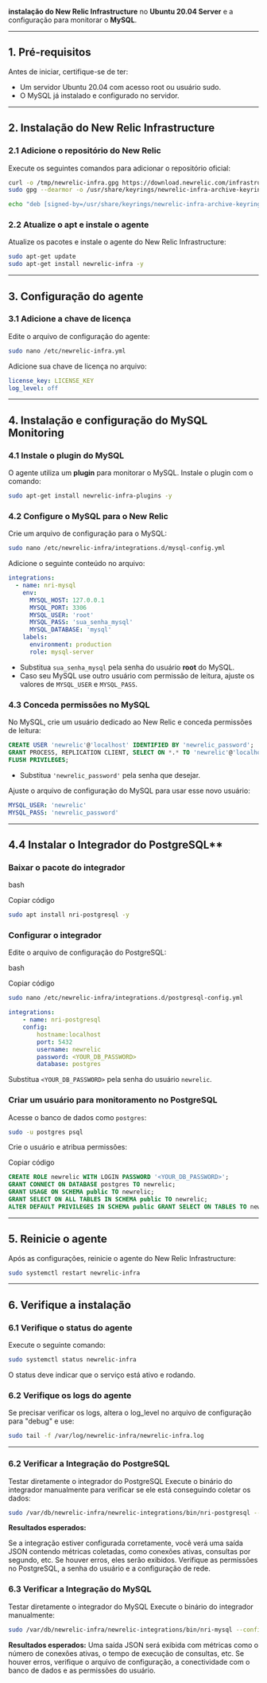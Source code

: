 
 **instalação do New Relic Infrastructure** no **Ubuntu 20.04 Server** e a configuração para monitorar o **MySQL**.

---

## **1. Pré-requisitos**

Antes de iniciar, certifique-se de ter:

- Um servidor Ubuntu 20.04 com acesso root ou usuário sudo.
- O MySQL já instalado e configurado no servidor.

---

## **2. Instalação do New Relic Infrastructure**

### **2.1 Adicione o repositório do New Relic**

Execute os seguintes comandos para adicionar o repositório oficial:

```bash
curl -o /tmp/newrelic-infra.gpg https://download.newrelic.com/infrastructure_agent/gpg/newrelic-infra.gpg
sudo gpg --dearmor -o /usr/share/keyrings/newrelic-infra-archive-keyring.gpg /tmp/newrelic-infra.gpg

echo "deb [signed-by=/usr/share/keyrings/newrelic-infra-archive-keyring.gpg] https://download.newrelic.com/infrastructure_agent/linux/apt focal main" | sudo tee /etc/apt/sources.list.d/newrelic-infra.list
```

### **2.2 Atualize o apt e instale o agente**

Atualize os pacotes e instale o agente do New Relic Infrastructure:

```bash
sudo apt-get update
sudo apt-get install newrelic-infra -y
```

---

## **3. Configuração do agente**

### **3.1 Adicione a chave de licença**

Edite o arquivo de configuração do agente:

```bash
sudo nano /etc/newrelic-infra.yml
```

Adicione sua chave de licença no arquivo:

```yaml
license_key: LICENSE_KEY
log_level: off
```


---

## **4. Instalação e configuração do MySQL Monitoring**

### **4.1 Instale o plugin do MySQL**

O agente utiliza um **plugin** para monitorar o MySQL. Instale o plugin com o comando:

```bash
sudo apt-get install newrelic-infra-plugins -y
```

### **4.2 Configure o MySQL para o New Relic**

Crie um arquivo de configuração para o MySQL:

```bash
sudo nano /etc/newrelic-infra/integrations.d/mysql-config.yml
```

Adicione o seguinte conteúdo no arquivo:

```yaml
integrations:
  - name: nri-mysql
    env:
      MYSQL_HOST: 127.0.0.1
      MYSQL_PORT: 3306
      MYSQL_USER: 'root'
      MYSQL_PASS: 'sua_senha_mysql'
      MYSQL_DATABASE: 'mysql'
    labels:
      environment: production
      role: mysql-server
```



- Substitua `sua_senha_mysql` pela senha do usuário **root** do MySQL.
- Caso seu MySQL use outro usuário com permissão de leitura, ajuste os valores de `MYSQL_USER` e `MYSQL_PASS`.

### **4.3 Conceda permissões no MySQL**

No MySQL, crie um usuário dedicado ao New Relic e conceda permissões de leitura:

```sql
CREATE USER 'newrelic'@'localhost' IDENTIFIED BY 'newrelic_password';
GRANT PROCESS, REPLICATION CLIENT, SELECT ON *.* TO 'newrelic'@'localhost';
FLUSH PRIVILEGES;
```

- Substitua `'newrelic_password'` pela senha que desejar.

Ajuste o arquivo de configuração do MySQL para usar esse novo usuário:

```yaml
MYSQL_USER: 'newrelic'
MYSQL_PASS: 'newrelic_password'
```

---
## **4.4** Instalar o Integrador do PostgreSQL**

### Baixar o pacote do integrador

bash

Copiar código

```bash
sudo apt install nri-postgresql -y
```

### Configurar o integrador

Edite o arquivo de configuração do PostgreSQL:

bash

Copiar código

```bash
sudo nano /etc/newrelic-infra/integrations.d/postgresql-config.yml
```

```yaml
integrations:
	- name: nri-postgresql
	config: 
		hostname:localhost
		port: 5432 
		username: newrelic 
		password: <YOUR_DB_PASSWORD> 
		database: postgres
```

Substitua `<YOUR_DB_PASSWORD>` pela senha do usuário `newrelic`.

### Criar um usuário para monitoramento no PostgreSQL

Acesse o banco de dados como `postgres`:

```bash 
sudo -u postgres psql
```

Crie o usuário e atribua permissões:

Copiar código

```sql
CREATE ROLE newrelic WITH LOGIN PASSWORD '<YOUR_DB_PASSWORD>';
GRANT CONNECT ON DATABASE postgres TO newrelic; 
GRANT USAGE ON SCHEMA public TO newrelic; 
GRANT SELECT ON ALL TABLES IN SCHEMA public TO newrelic; 
ALTER DEFAULT PRIVILEGES IN SCHEMA public GRANT SELECT ON TABLES TO newrelic;
```

---

## **5. Reinicie o agente**

Após as configurações, reinicie o agente do New Relic Infrastructure:

```bash
sudo systemctl restart newrelic-infra
```
---

## **6. Verifique a instalação**

### **6.1 Verifique o status do agente**

Execute o seguinte comando:

```bash
sudo systemctl status newrelic-infra
```

O status deve indicar que o serviço está ativo e rodando.

### **6.2 Verifique os logs do agente**

Se precisar verificar os logs, altera o log_level no arquivo de configuração para "debug" e use:

```bash
sudo tail -f /var/log/newrelic-infra/newrelic-infra.log
```
---

### 6.2 Verificar a Integração do PostgreSQL
   Testar diretamente o integrador do PostgreSQL
   Execute o binário do integrador manualmente para verificar se ele está conseguindo coletar os dados:
```bash
sudo /var/db/newrelic-infra/newrelic-integrations/bin/nri-postgresql --config_path /etc/newrelic-infra/integrations.d/postgresql-config.yml
```
**Resultados esperados:**

Se a integração estiver configurada corretamente, você verá uma saída JSON contendo métricas coletadas, como conexões ativas, consultas por segundo, etc.
Se houver erros, eles serão exibidos. Verifique as permissões no PostgreSQL, a senha do usuário e a configuração de rede.

### 6.3 Verificar a Integração do MySQL
   Testar diretamente o integrador do MySQL
   Execute o binário do integrador manualmente:

```bash
sudo /var/db/newrelic-infra/newrelic-integrations/bin/nri-mysql --config_path /etc/newrelic-infra/integrations.d/mysql-config.yml
```
**Resultados esperados:**
Uma saída JSON será exibida com métricas como o número de conexões ativas, o tempo de execução de consultas, etc.
Se houver erros, verifique o arquivo de configuração, a conectividade com o banco de dados e as permissões do usuário.